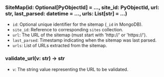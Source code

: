 ### SiteMap(id: Optional[PyObjectId] = ..., site_id: PyObjectId, url: str, last_parsed: datetime = ..., urls: List[str] = ...)
- `id`: Optional unique identifier for the sitemap (`_id` in MongoDB).
- `site_id`: Reference to corresponding `sites` collection.
- `url`: The URL of the sitemap (must start with 'http://' or 'https://').
- `last_parsed`: Timestamp indicating when the sitemap was last parsed.
- `urls`: List of URLs extracted from the sitemap.

### validate_url(v: str) -> str
- `v`: The string value representing the URL to be validated.